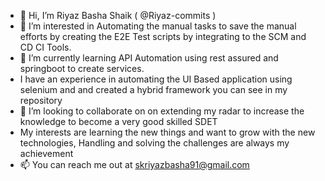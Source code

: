 - 👋 Hi, I’m Riyaz Basha Shaik ( @Riyaz-commits )
- 👀 I’m interested in Automating the manual tasks to save the manual efforts by creating the E2E Test scripts by integrating to the SCM and CD CI Tools.
- 🌱 I’m currently learning API Automation using rest assured and springboot to create services.
- I have an experience in automating the UI Based application using selenium and and created a hybrid framework you can see in my repository
- 💞️ I’m looking to collaborate on on extending my radar to increase the knowledge to become a very good skilled SDET
- My interests are learning the new things and want to grow with the new technologies, Handling and solving the challenges are always my achievement
- 📫 You can reach me out at skriyazbasha91@gmail.com 


